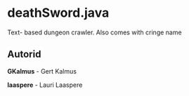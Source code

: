 # deathSword.java
Text- based dungeon crawler. Also comes with cringe name


## Autorid
**GKalmus** - Gert Kalmus

**laaspere** - Lauri Laaspere
